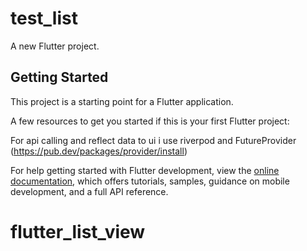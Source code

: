 # test_list

A new Flutter project.

## Getting Started

This project is a starting point for a Flutter application.

A few resources to get you started if this is your first Flutter project:

For api calling and reflect data to ui i use riverpod and FutureProvider (https://pub.dev/packages/provider/install)


For help getting started with Flutter development, view the
[online documentation](https://docs.flutter.dev/), which offers tutorials,
samples, guidance on mobile development, and a full API reference.
# flutter_list_view
